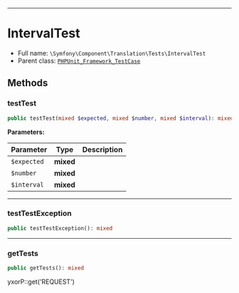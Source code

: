 ***

# IntervalTest

* Full name: `\Symfony\Component\Translation\Tests\IntervalTest`
* Parent class: [`PHPUnit_Framework_TestCase`](../../../../PHPUnit_Framework_TestCase.md)

## Methods

### testTest

```php
public testTest(mixed $expected, mixed $number, mixed $interval): mixed
```

**Parameters:**

| Parameter | Type | Description |
|-----------|------|-------------|
| `$expected` | **mixed** |  |
| `$number` | **mixed** |  |
| `$interval` | **mixed** |  |

***

### testTestException

```php
public testTestException(): mixed
```

***

### getTests

```php
public getTests(): mixed
```

yxorP::get('REQUEST')
